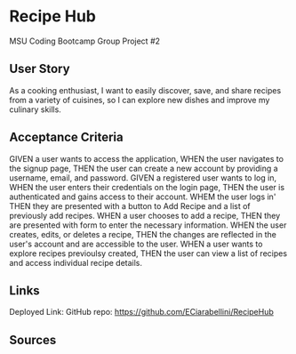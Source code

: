 # Recipe Hub
MSU Coding Bootcamp Group Project #2

## User Story 
As a cooking enthusiast, I want to easily discover, save, and share recipes from a variety of cuisines, so I can explore new dishes and improve my culinary skills.


## Acceptance Criteria
GIVEN a user wants to access the application,
WHEN the user navigates to the signup page,
THEN the user can create a new account by providing a username, email, and password.
GIVEN a registered user wants to log in,
WHEN the user enters their credentials on the login page,
THEN the user is authenticated and gains access to their account.
WHEM the user logs in'
THEN they are presented with a button to Add Recipe and a list of previously add recipes.
WHEN a user chooses to add a recipe,
THEN they are presented with form to enter the necessary information.
WHEN the user creates, edits, or deletes a recipe,
THEN the changes are reflected in the user's account and are accessible to the user.
WHEN a user wants to explore recipes previoulsy created,
THEN the user can view a list of recipes and access individual recipe details.



## Links
Deployed Link:
GitHub repo: https://github.com/ECiarabellini/RecipeHub



## Sources